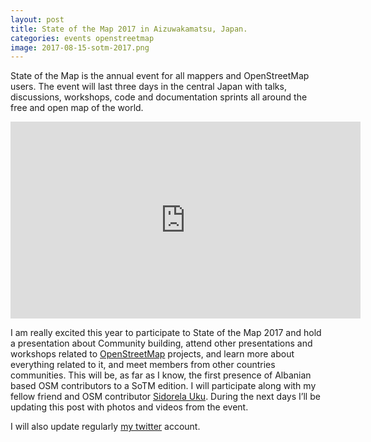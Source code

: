 ```yaml
---
layout: post
title: State of the Map 2017 in Aizuwakamatsu, Japan.
categories: events openstreetmap
image: 2017-08-15-sotm-2017.png
---
```

State of the Map is the annual event for all mappers and OpenStreetMap users. The event will last three days in the central Japan with talks, discussions, workshops, code and documentation sprints all around the free and open map of the world.

<iframe width="560" height="315" src="https://www.youtube-nocookie.com/embed/XB76k4yhmvo?rel=0&amp;controls=0" frameborder="0" allow="autoplay; encrypted-media" allowfullscreen></iframe>

I am really excited this year to participate to State of the Map 2017 and hold a presentation about Community building, attend other presentations and workshops related to [OpenStreetMap](https://www.openstreetmap.org/) projects, and learn more about everything related to it, and meet members from other countries communities. This will be, as far as I know, the first presence of Albanian based OSM contributors to a SoTM edition. I will participate along with my fellow friend and OSM contributor [Sidorela Uku](https://twitter.com/search?q=sidorela&src=typd).
During the next days I’ll be updating this post with photos and videos from the event.

I will also update regularly [my twitter](https://twitter.com/AnisaKuci) account.
